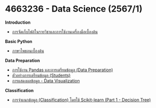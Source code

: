 # 4663236 - Data Science (2567/1)

**Introduction**
* [การจัดเก็บไฟล์ในรายวิชาและการใช้งานเครื่องมือเบื้องต้น](01_Intro.md)

**Basic Python**
* [ภาษาไพธอนเบื้องต้น](02_BasicPython.md)

**Data Preparation**
* [การใช้งาน Pandas และการเตรียมข้อมูล (Data Preparation)](03_Pandas.md)
* [ตัวอย่างการเตรียมข้อมูล (Students)](05_DataPrepExample.md)
* [การแสดงผลข้อมูล - Data Visualization](04_DataVisualization.md)

**Classification**
* [การจำแนกข้อมูล (Classification) โดยใช้ Scikit-learn (Part 1 - Decision Tree)](06_Classification_DT.md)

